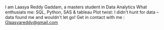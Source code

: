I am Laasya Reddy Gaddam, a masters student in Data Analytics
What enthusiats me: SQL, Python, SAS & tableau
Plot twist: I didn't hunt for data – data found me and wouldn't let go!
Get in contact with me : Glaasyareddy@gmail.com
